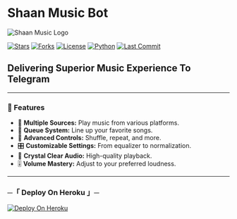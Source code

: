 # Shaan Music Bot

![Shaan Music Logo](https://storage.prompt-hunt.workers.dev/clf1686c00001m908oddrbboz_2)

[![Stars](https://img.shields.io/github/stars/TeamShaan/ShaanMusicBot?color=black&logo=github&style=for-the-badge)](https://github.com/TeamShaan/ShaanMusicBot/stargazers)
[![Forks](https://img.shields.io/github/forks/TeamShaan/ShaanMusicBot?color=black&logo=github&style=for-the-badge)](https://github.com/TeamShaan/ShaanMusicBot/network/members)
[![License](https://img.shields.io/badge/License-MIT-blueviolet?style=for-the-badge)](https://github.com/TeamShaan/ShaanMusicBot/blob/master/LICENSE)
[![Python](https://img.shields.io/badge/Written%20in-Python-orange?style=for-the-badge&logo=python)](https://www.python.org/)
[![Last Commit](https://img.shields.io/github/last-commit/TeamShaan/ShaanMusicBot?color=blue&logo=github&style=for-the-badge)](https://github.com/TeamShaan/ShaanMusicBot/commits/TeamShaan)

## Delivering Superior Music Experience To Telegram

---

### 🌟 Features

- 🎵 **Multiple Sources:** Play music from various platforms.
- 📃 **Queue System:** Line up your favorite songs.
- 🔀 **Advanced Controls:** Shuffle, repeat, and more.
- 🎛 **Customizable Settings:** From equalizer to normalization.
- 📢 **Crystal Clear Audio:** High-quality playback.
- 🎚 **Volume Mastery:** Adjust to your preferred loudness.

---

### ─「 Deploy On Heroku 」─

[![Deploy On Heroku](https://img.shields.io/badge/Deploy%20On%20Heroku-black?style=for-the-badge&logo=heroku)](https://dashboard.heroku.com/new?template=https://github.com/TeamShaan/ShaanMusicBot)
